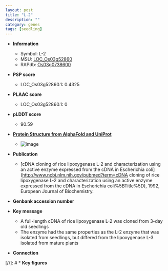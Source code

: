 ```yaml
---
layout: post
title: "L-2"
description: ""
category: genes
tags: [seedling]
---
```


* **Information**  
    + Symbol: L-2  
    + MSU: [LOC_Os03g52860](http://rice.plantbiology.msu.edu/cgi-bin/ORF_infopage.cgi?orf=LOC_Os03g52860)  
    + RAPdb: [Os03g0738600](http://rapdb.dna.affrc.go.jp/viewer/gbrowse_details/irgsp1?name=Os03g0738600)  

* **PSP score**  
    + LOC_Os03g52860.1: 0.4325 

* **PLAAC score**  
    + LOC_Os03g52860.1: 0 

* **pLDDT score**
    + 90.59

* **[Protein Structure from AlphaFold and UniProt](https://www.uniprot.org/uniprotkb/P29250/entry#structure)**
    + ![image](https://ricepsp.github.io/images/P/AF-P29250-F1.png)

* **Publication**  
    + [cDNA cloning of rice lipoxygenase L-2 and characterization using an active enzyme expressed from the cDNA in Escherichia coli](http://www.ncbi.nlm.nih.gov/pubmed?term=cDNA cloning of rice lipoxygenase L-2 and characterization using an active enzyme expressed from the cDNA in Escherichia coli%5BTitle%5D), 1992, European Journal of Biochemistry.

* **Genbank accession number**  

* **Key message**  
    + A full-length cDNA of rice lipoxygenase L-2 was cloned from 3-day old seedlings
    + The enzyme had the same properties as the L-2 enzyme that was isolated from seedlings, but differed from the lipoxygenase L-3 isolated from mature plants

* **Connection**  

[//]: # * **Key figures**  



